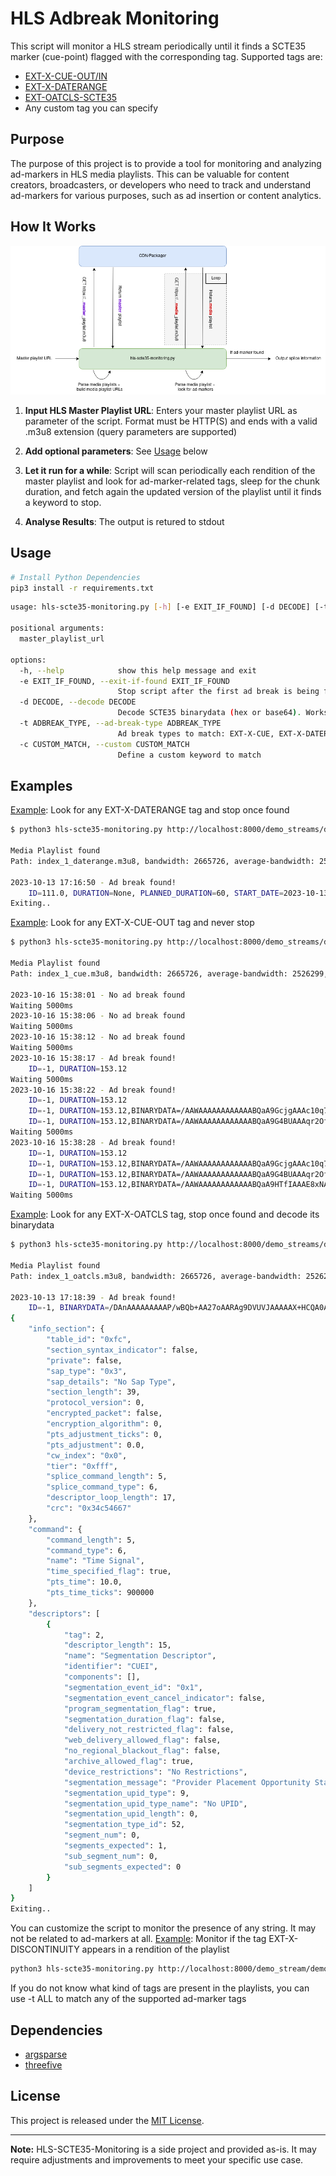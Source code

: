 # HLS Adbreak Monitoring

This script will monitor a HLS stream periodically until it finds a SCTE35 marker (cue-point) flagged with the corresponding tag. Supported tags are:
- [EXT-X-CUE-OUT/IN](https://support.google.com/admanager/answer/13049027?hl=en)
- [EXT-X-DATERANGE](https://datatracker.ietf.org/doc/html/draft-pantos-hls-rfc8216bis-04#section-4.4.2.7)
- [EXT-OATCLS-SCTE35](https://cloud.google.com/livestream/docs/scte-ad-break-markers)
- Any custom tag you can specify

## Purpose

The purpose of this project is to provide a tool for monitoring and analyzing ad-markers in HLS media playlists. This can be valuable for content creators, broadcasters, or developers who need to track and understand ad-markers for various purposes, such as ad insertion or content analytics.

## How It Works

![workflow](workflow.png)

1. **Input HLS Master Playlist URL**: Enters your master playlist URL as parameter of the script. Format must be HTTP(S) and ends with a valid .m3u8 extension (query parameters are supported)

2. **Add optional parameters**: See [Usage](#Usage) below

3. **Let it run for a while**: Script will scan periodically each rendition of the master playlist and look for ad-marker-related tags, sleep for the chunk duration, and fetch again the updated version of the playlist until it finds a keyword to stop.

4. **Analyse Results**: The output is retured to stdout

## Usage

```bash
# Install Python Dependencies
pip3 install -r requirements.txt
```

```bash
usage: hls-scte35-monitoring.py [-h] [-e EXIT_IF_FOUND] [-d DECODE] [-t ADBREAK_TYPE | -c CUSTOM_MATCH] master_playlist_url

positional arguments:
  master_playlist_url

options:
  -h, --help            show this help message and exit
  -e EXIT_IF_FOUND, --exit-if-found EXIT_IF_FOUND
                        Stop script after the first ad break is being found, default True
  -d DECODE, --decode DECODE
                        Decode SCTE35 binarydata (hex or base64). Works only for tags where the binarydata can be parsed from the tag
  -t ADBREAK_TYPE, --ad-break-type ADBREAK_TYPE
                        Ad break types to match: EXT-X-CUE, EXT-X-DATERANGE, EXT-OATCLS-SCTE35 or ALL, default ALL
  -c CUSTOM_MATCH, --custom CUSTOM_MATCH
                        Define a custom keyword to match
```

## Examples

<ins>Example</ins>: Look for any EXT-X-DATERANGE tag and stop once found
```bash
$ python3 hls-scte35-monitoring.py http://localhost:8000/demo_streams/demo_master_daterange.m3u8 -t EXT-X-DATERANGE

Media Playlist found
Path: index_1_daterange.m3u8, bandwidth: 2665726, average-bandwidth: 2526299, resolution: 960x540, frame_rate: 29.97, codecs: avc1.640029,mp4a.40.2

2023-10-13 17:16:50 - Ad break found!
	ID=111.0, DURATION=None, PLANNED_DURATION=60, START_DATE=2023-10-13T10:31:00.000Z, BINARYDATA=/DBIAAAAAAAA///wBQb+ek2ItgAyAhdDVUVJSAAAGH+fCAgAAAAALMvDRBEAAAIXQ1VFSUgAABl/nwgIAAAAACyk26AQAACZcuND
Exiting..
```

<ins>Example</ins>: Look for any EXT-X-CUE-OUT tag and never stop
```bash
$ python3 hls-scte35-monitoring.py http://localhost:8000/demo_streams/demo_master_cue.m3u8 -t EXT-X-CUE -e false

Media Playlist found
Path: index_1_cue.m3u8, bandwidth: 2665726, average-bandwidth: 2526299, resolution: 960x540, frame_rate: 29.97, codecs: avc1.640029,mp4a.40.2

2023-10-16 15:38:01 - No ad break found
Waiting 5000ms
2023-10-16 15:38:06 - No ad break found
Waiting 5000ms
2023-10-16 15:38:12 - No ad break found
Waiting 5000ms
2023-10-16 15:38:17 - Ad break found!
	ID=-1, DURATION=153.12
Waiting 5000ms
2023-10-16 15:38:22 - Ad break found!
	ID=-1, DURATION=153.12
	ID=-1, DURATION=153.12,BINARYDATA=/AAWAAAAAAAAAAAABQaA9GcjgAAAc10q7g
	ID=-1, DURATION=153.12,BINARYDATA=/AAWAAAAAAAAAAAABQaA9G4BUAAAqr2OfQ
Waiting 5000ms
2023-10-16 15:38:28 - Ad break found!
	ID=-1, DURATION=153.12
	ID=-1, DURATION=153.12,BINARYDATA=/AAWAAAAAAAAAAAABQaA9GcjgAAAc10q7g
	ID=-1, DURATION=153.12,BINARYDATA=/AAWAAAAAAAAAAAABQaA9G4BUAAAqr2OfQ
	ID=-1, DURATION=153.12,BINARYDATA=/AAWAAAAAAAAAAAABQaA9HTfIAAAE8xNAA
Waiting 5000ms
```

<ins>Example</ins>: Look for any EXT-X-OATCLS tag, stop once found and decode its binarydata
```bash
$ python3 hls-scte35-monitoring.py http://localhost:8000/demo_streams/demo_master_oatcls.m3u8 -t EXT-OATCLS-SCTE35 -e true -d true

Media Playlist found
Path: index_1_oatcls.m3u8, bandwidth: 2665726, average-bandwidth: 2526299, resolution: 960x540, frame_rate: 29.97, codecs: avc1.640029,mp4a.40.2

2023-10-13 17:18:39 - Ad break found!
	ID=-1, BINARYDATA=/DAnAAAAAAAAAP/wBQb+AA27oAARAg9DVUVJAAAAAX+HCQA0AAE0xUZn
{
    "info_section": {
        "table_id": "0xfc",
        "section_syntax_indicator": false,
        "private": false,
        "sap_type": "0x3",
        "sap_details": "No Sap Type",
        "section_length": 39,
        "protocol_version": 0,
        "encrypted_packet": false,
        "encryption_algorithm": 0,
        "pts_adjustment_ticks": 0,
        "pts_adjustment": 0.0,
        "cw_index": "0x0",
        "tier": "0xfff",
        "splice_command_length": 5,
        "splice_command_type": 6,
        "descriptor_loop_length": 17,
        "crc": "0x34c54667"
    },
    "command": {
        "command_length": 5,
        "command_type": 6,
        "name": "Time Signal",
        "time_specified_flag": true,
        "pts_time": 10.0,
        "pts_time_ticks": 900000
    },
    "descriptors": [
        {
            "tag": 2,
            "descriptor_length": 15,
            "name": "Segmentation Descriptor",
            "identifier": "CUEI",
            "components": [],
            "segmentation_event_id": "0x1",
            "segmentation_event_cancel_indicator": false,
            "program_segmentation_flag": true,
            "segmentation_duration_flag": false,
            "delivery_not_restricted_flag": false,
            "web_delivery_allowed_flag": false,
            "no_regional_blackout_flag": false,
            "archive_allowed_flag": true,
            "device_restrictions": "No Restrictions",
            "segmentation_message": "Provider Placement Opportunity Start",
            "segmentation_upid_type": 9,
            "segmentation_upid_type_name": "No UPID",
            "segmentation_upid_length": 0,
            "segmentation_type_id": 52,
            "segment_num": 0,
            "segments_expected": 1,
            "sub_segment_num": 0,
            "sub_segments_expected": 0
        }
    ]
}
Exiting..
```

You can customize the script to monitor the presence of any string. It may not be related to ad-markers at all.
<ins>Example</ins>: Monitor if the tag EXT-X-DISCONTINUITY appears in a rendition of the playlist
```bash
python3 hls-scte35-monitoring.py http://localhost:8000/demo_stream/demo_master.m3u8 -c EXT-X-DISCONTINUITY
```

If you do not know what kind of tags are present in the playlists, you can use -t ALL to match any of the supported ad-marker tags


## Dependencies

- [argsparse](https://docs.python.org/3/library/argparse.html)
- [threefive](https://github.com/futzu/scte35-threefive)

## License

This project is released under the [MIT License](LICENSE).

---

**Note:** HLS-SCTE35-Monitoring is a side project and provided as-is. It may require adjustments and improvements to meet your specific use case.
